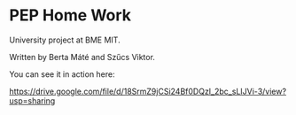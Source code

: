 # PEP Home Work

University project at BME MIT.

Written by Berta Máté and Szűcs Viktor.

You can see it in action here:

https://drive.google.com/file/d/18SrmZ9jCSi24Bf0DQzI_2bc_sLIJVi-3/view?usp=sharing
